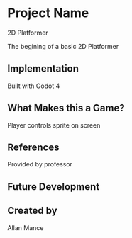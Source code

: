 # Project Name
2D Platformer

The begining of a basic 2D Platformer

## Implementation
Built with Godot 4

## What Makes this a Game?
Player controls sprite on screen

## References
Provided by professor 

## Future Development

## Created by
Allan Mance
